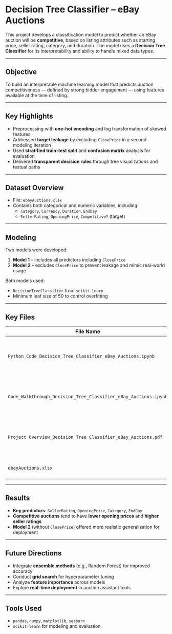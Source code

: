 # Decision Tree Classifier – eBay Auctions

This project develops a classification model to predict whether an eBay auction will be **competitive**, based on listing attributes such as starting price, seller rating, category, and duration. The model uses a **Decision Tree Classifier** for its interpretability and ability to handle mixed data types.

---

## Objective

To build an interpretable machine learning model that predicts auction competitiveness — defined by strong bidder engagement — using features available at the time of listing.

---

## Key Highlights

- Preprocessing with **one-hot encoding** and log transformation of skewed features  
- Addressed **target leakage** by excluding `ClosePrice` in a second modeling iteration  
- Used **stratified train-test split** and **confusion matrix** analysis for evaluation  
- Delivered **transparent decision rules** through tree visualizations and textual paths  

---

## Dataset Overview

- File: `ebayAuctions.xlsx`  
- Contains both categorical and numeric variables, including:
  - `Category`, `Currency`, `Duration`, `EndDay`
  - `SellerRating`, `OpeningPrice`, `Competitive?` (target)

---

## Modeling

Two models were developed:

1. **Model 1** – includes all predictors including `ClosePrice`  
2. **Model 2** – excludes `ClosePrice` to prevent leakage and mimic real-world usage  

Both models used:
- `DecisionTreeClassifier` from `scikit-learn`
- Minimum leaf size of 50 to control overfitting

---

## Key Files

| File Name                                               | Description |
|----------------------------------------------------------|-------------|
| `Python_Code_Decision_Tree_Classifier_eBay_Auctions.ipynb` | Full implementation including preprocessing, training, and evaluation |
| `Code_Walkthrough_Decision_Tree_Classifier_eBay_Auctions.ipynb` | Annotated version of the code with step-by-step explanations and visuals |
| `Project Overview_Decision Tree Classifier_eBay_Auctions.pdf` | High-level summary of objectives, data, methodology, findings, and recommendations |
| `ebayAuctions.xlsx`                                      | Raw dataset used for analysis and modeling |

---

## Results

- **Key predictors**: `SellerRating`, `OpeningPrice`, `Category`, `EndDay`
- **Competitive auctions** tend to have **lower opening prices** and **higher seller ratings**
- **Model 2** (without `ClosePrice`) offered more realistic generalization for deployment

---

## Future Directions

- Integrate **ensemble methods** (e.g., Random Forest) for improved accuracy  
- Conduct **grid search** for hyperparameter tuning  
- Analyze **feature importance** across models  
- Explore **real-time deployment** in auction assistant tools

---

## Tools Used

- `pandas`, `numpy`, `matplotlib`, `seaborn`  
- `scikit-learn` for modeling and evaluation  

